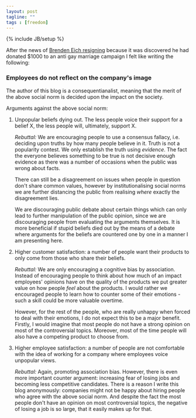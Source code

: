 ```yaml
---
layout: post
tagline: ""
tags : [freedom]
---
```

{% include JB/setup %}

After the news of [Brenden Eich
resigning](http://www.zdnet.com/mozilla-ceo-brendan-eich-resigns-amid-controversy-7000028041/)
because it was discovered he had donated $1000 to an anti gay marriage campaign
I felt like writing the following:

### Employees do not reflect on the company's image

The author of this blog is a consequentianalist, meaning that the merit of the
above social norm is decided upon the impact on the society.

Arguments against the above social norm:

1. Unpopular beliefs dying out. The less people voice their support for a
belief X, the less people will, ultimately, support X.

    *Rebuttal:* We are encouraging people to use a consensus fallacy, i.e.
    deciding upon truths by how many people believe in it. Truth is not a
    popularity contest. We only establish the truth using *evidence*. The fact
    the everyone believes something to be true is not decisive enough evidence
    as there was a number of occasions when the public was wrong about facts.

    There can still be a disagreement on issues when people in question
    don't share common values, however by institutionalising social norms we
    are further distancing the public from realising *where* exactly the
    disagreement lies.

    We are discouraging public debate about certain things which can only lead
    to further manipulation of the public opinion, since we are discouraging
    people from evaluating the arguments themselves.
    It is more beneficial if stupid beliefs died out by the means of a
    debate where arguments for the beliefs are countered one by one in a manner
    I am presenting here.
2. Higher customer satisfaction: a number of people want their products to only
come from those who share their beliefs.

    *Rebuttal:* We are only encouraging a cognitive bias by association.
    Instead of encouraging people to think about how much of an impact
    employees' opinions have on the quality of the products we put greater
    value on how people *feel* about the products. I would rather we encouraged
    people to learn how to counter some of their emotions - such a skill could
    be more valuable overtime.

    However, for the rest of the people, who are
    really unhappy when forced to deal with their emotions,
    I do not expect this to be a major benefit. Firstly, I would imagine that most
    people do not have a strong opinion on most of the controversial
    topics. Moreover, most of the time people will also have a competing product
    to choose from.
3. Higher employee satisfaction: a number of people are not comfortable with
the idea of working for a company where employees voice unpopular views.

    *Rebuttal:* Again, promoting association bias. However, there is even
    more important counter argument: increasing fear of losing jobs and becoming less
    competitive candidates. There is a reason I write this blog anonymously:
    companies might not be happy about hiring people who agree with the above social
    norm. And despite the fact the most people don't have an opinion on most
    controversial topics, the negative of losing a job is so large, that it
    easily makes up for that.
